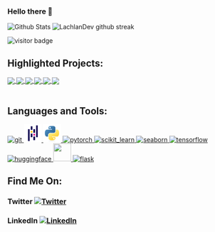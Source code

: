 <h3 align = "left"> Hello there 👋 </h3>


![Github Stats](https://github-readme-stats-sigma-five.vercel.app/api?username=MeshalAlamr&show_icons=true&count_private=true&include_all_commits=false&theme=tokyonight)
![LachlanDev github streak](https://github-readme-streak-stats.herokuapp.com/?user=MeshalAlamr&include_all_commits=true&count_private=true&theme=tokyonight)
<br>

![visitor badge](https://visitor-badge.glitch.me/badge?page_id=MeshalAlamr.visitor-badge)

<h2 align = "left"> Highlighted Projects: </h2>

<a href="https://github.com/MeshalAlamr/smartathon-theme-1" target="_blank">
  <img align="center" src="https://github-readme-stats-sigma-five.vercel.app/api/pin/?username=MeshalAlamr&repo=smartathon-theme-1&theme=tokyonight" />
</a>

<a href="https://github.com/MeshalAlamr/flight-price-prediction" target="_blank">
 <img align="center" src="https://github-readme-stats-sigma-five.vercel.app/api/pin/?username=MeshalAlamr&repo=flight-price-prediction&theme=tokyonight" />
</a>

<a href="https://github.com/MeshalAlamr/quick-action-recognition" target="_blank">
  <img align="center" src="https://github-readme-stats-sigma-five.vercel.app/api/pin/?username=MeshalAlamr&repo=quick-action-recognition&theme=tokyonight" />
</a>

<a href="https://github.com/MeshalAlamr/speech-emotion-recognition" target="_blank">
  <img align="center" src="https://github-readme-stats-sigma-five.vercel.app/api/pin/?username=MeshalAlamr&repo=speech-emotion-recognition&theme=tokyonight" />
</a>

<a href="https://github.com/MeshalAlamr/rain-prediction" target="_blank">
  <img align="center" src="https://github-readme-stats-sigma-five.vercel.app/api/pin/?username=MeshalAlamr&repo=rain-prediction&theme=tokyonight" />
</a>

<a href="https://github.com/MeshalAlamr/nyc-recycling-bins-analysis" target="_blank">
  <img align="center" src="https://github-readme-stats-sigma-five.vercel.app/api/pin/?username=MeshalAlamr&repo=nyc-recycling-bins-analysis&theme=tokyonight" />
</a>

<div align="center">

<br>

<h2 align="left"> Languages and Tools:</h2>
<p align="left"> 
  <a href="https://git-scm.com/" target="_blank" rel="noreferrer"> <img src="https://www.vectorlogo.zone/logos/git-scm/git-scm-icon.svg" alt="git" width="40" height="40"/> </a>
  <a href="https://pandas.pydata.org/" target="_blank" rel="noreferrer"> <img src="https://raw.githubusercontent.com/devicons/devicon/2ae2a900d2f041da66e950e4d48052658d850630/icons/pandas/pandas-original.svg" alt="pandas" width="40" height="40"/> </a> 
  <a href="https://www.python.org" target="_blank" rel="noreferrer"> <img src="https://raw.githubusercontent.com/devicons/devicon/master/icons/python/python-original.svg" alt="python" width="40" height="40"/> </a> 
  <a href="https://pytorch.org/" target="_blank" rel="noreferrer"> <img src="https://www.vectorlogo.zone/logos/pytorch/pytorch-icon.svg" alt="pytorch" width="40" height="40"/> </a> 
  <a href="https://scikit-learn.org/" target="_blank" rel="noreferrer"> <img src="https://upload.wikimedia.org/wikipedia/commons/0/05/Scikit_learn_logo_small.svg" alt="scikit_learn" width="40" height="40"/> </a> 
  <a href="https://seaborn.pydata.org/" target="_blank" rel="noreferrer"> <img src="https://seaborn.pydata.org/_images/logo-mark-lightbg.svg" alt="seaborn" width="40" height="40"/> </a> 
  <a href="https://www.tensorflow.org" target="_blank" rel="noreferrer"> <img src="https://www.vectorlogo.zone/logos/tensorflow/tensorflow-icon.svg" alt="tensorflow" width="40" height="40"/> </a>
  <a href="https://huggingface.co/" target="_blank" rel="noreferrer"> <img src="https://huggingface.co/front/assets/huggingface_logo-noborder.svg" alt="huggingface" width="40" height="40"/> </a> 
  <a href="https://tailwindcss.com/" target="_blank" rel="noreferrer"> <img src="https://upload.wikimedia.org/wikipedia/commons/thumb/d/d5/Tailwind_CSS_Logo.svg/2048px-Tailwind_CSS_Logo.svg.png" width="40" height="40"/> </a> 
  <a href="https://flask.palletsprojects.com/en/2.2.x/" target="_blank" rel="noreferrer"> <img src="https://cdn.freebiesupply.com/logos/large/2x/flask-logo-png-transparent.png" alt="flask" width="40" height="40"/> </a> 
  </p>
<h2 align = "left"> Find Me On: </h2>
  
### <p align = "left"> Twitter [![Twitter][1.2]][1] </p>
  
### <p align = "left"> LinkedIn [![LinkedIn][2.2]][2] </p>

[1.2]: http://i.imgur.com/wWzX9uB.png (twitter icon without padding)
[2.2]: https://raw.githubusercontent.com/MartinHeinz/MartinHeinz/master/linkedin-3-16.png (LinkedIn icon without padding)

[1]: https://twitter.com/Meshal_Alamr
[2]: https://www.linkedin.com/in/MeshalAlamr

